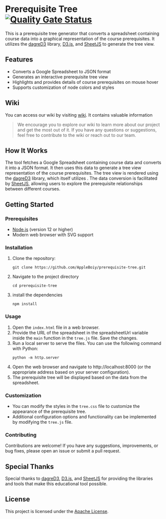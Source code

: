 # Prerequisite Tree [![Quality Gate Status](https://sonarcloud.io/api/project_badges/measure?project=AppleBoiy_prerequisite-tree&metric=alert_status)](https://sonarcloud.io/summary/new_code?id=AppleBoiy_prerequisite-tree)

This is a prerequisite tree generator that converts a spreadsheet containing course data into a graphical representation of the course prerequisites. It utilizes the [dagreD3] library, [D3.js], and [SheetJS] to generate the tree view.


## Features

- Converts a Google Spreadsheet to JSON format
- Generates an interactive prerequisite tree view
- Highlights and provides details of course prerequisites on mouse hover
- Supports customization of node colors and styles

## Wiki

You can access our wiki by visiting [wiki](https://cmu.to/cs-prereq-notion). It contains valuable information

>We encourage you to explore our wiki to learn more about our project and get the most out of it. If you have any questions or suggestions, feel free to contribute to the wiki or reach out to our team.


## How It Works

The tool fetches a Google Spreadsheet containing course data and converts it into a JSON format. It then uses this data to generate a tree view representation of the course prerequisites. The tree view is rendered using the [dagreD3] library, which itself utilizes . The data conversion is facilitated by [SheetJS], allowing users to explore the prerequisite relationships between different courses.



## Getting Started


### Prerequisites

- [Node.js] (version 12 or higher)
- Modern web browser with SVG support


### Installation

1. Clone the repository:
   ```shell
   git clone https://github.com/AppleBoiy/prerequisite-tree.git
    ```
   
2. Navigate to the project directory
    ```shell
    cd prerequisite-tree
    ```


3. install the dependencies
    ```shell
    npm install
    ```
    
   
### Usage

1. Open the `index.html` file in a web browser.
2. Provide the URL of the spreadsheet in the spreadsheetUrl variable inside the `main` function in the `tree.js` file.
Save the changes.
3. Run a local server to serve the files. You can use the following command with Python:
    ```shell
   python -m http.server
    ```
4. Open the web browser and navigate to http://localhost:8000 (or the appropriate address based on your server configuration).
5. The prerequisite tree will be displayed based on the data from the spreadsheet.


### Customization

* You can modify the styles in the `tree.css` file to customize the appearance of the prerequisite tree.
* Additional configuration options and functionality can be implemented by modifying the `tree.js` file.


### Contributing

Contributions are welcome! If you have any suggestions, improvements, or bug fixes, please open an issue or submit a pull request.


## Special Thanks

Special thanks to [dagreD3], [D3.js], and [SheetJS] for providing the libraries and tools that make this educational tool possible.


## License

This project is licensed under the [Apache License](LICENSE).


[dagreD3]: https://github.com/dagrejs/dagre-d3
[D3.js]: https://d3js.org
[SheetJS]: https://sheetjs.com
[Node.js]: https://nodejs.org/en
